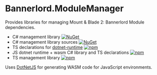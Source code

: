 # Bannerlord.ModuleManager

Provides libraries for managing Mount & Blade 2: Bannerlord Module dependencies.
* C# management library [![NuGet](https://img.shields.io/nuget/v/Bannerlord.ModuleManager)](https://www.nuget.org/packages/Bannerlord.ModuleManager)
* C# management library sources [![NuGet](https://img.shields.io/nuget/v/Bannerlord.ModuleManager.Source)](https://www.nuget.org/packages/Bannerlord.ModuleManager.Source)
* TS declarations for [dotnet-runtime](https://www.npmjs.com/package/dotnet-runtime) [![npm](https://img.shields.io/npm/v/@butr/dotnet-runtime-ts)](https://www.npmjs.com/package/@butr/dotnet-runtime-ts)
* JS dotnet runtime + wasm C# library and TS declarations [![npm](https://img.shields.io/npm/v/@butr/blmodulemanager-raw)](https://www.npmjs.com/package/@butr/blmodulemanager-raw)
* TS management library [![npm](https://img.shields.io/npm/v/@butr/blmodulemanager-ts)](https://www.npmjs.com/package/@butr/blmodulemanager-ts)

Uses [DotNetJS](https://github.com/Elringus/DotNetJS) for generating WASM code for JavaScript environments.
